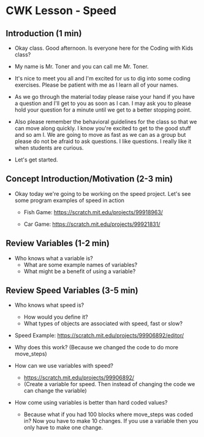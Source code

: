
# CWK Lesson - Speed

## Introduction (1 min)

- Okay class.  Good afternoon.  Is everyone here for the Coding with Kids class? 

- My name is Mr. Toner and you can call me Mr. Toner.  
- It's nice to meet you all and I'm excited for us to dig into some coding exercises.  Please be patient with me as I learn all of your names. 

- As we go through the material today please raise your hand if you have a question and I'll get to you as soon as I can. I may ask you to please hold your question for a minute until we get to a better stopping point. 

- Also please remember the behavioral guidelines for the class so that we can move along quickly.  I know you're excited to get to the good stuff and so am I.  We are going to move as fast as we can as a group but please do not be afraid to ask questions.  I like questions.  I really like it when students are curious. 

- Let's get started. 

## Concept Introduction/Motivation (2-3 min)

- Okay today we're going to be working on the speed project.  Let's see some program examples of speed in action

  - Fish Game: https://scratch.mit.edu/projects/99918963/

  - Car Game: https://scratch.mit.edu/projects/99921831/

## Review Variables (1-2 min)

- Who knows what a variable is?  
  - What are some example names of variables?
  - What might be a benefit of using a variable? 

## Review Speed Variables (3-5 min)

- Who knows what speed is?  
  - How would you define it? 
  - What types of objects are associated with speed, fast or slow? 

- Speed Example: https://scratch.mit.edu/projects/99906892/editor/

- Why does this work?  (Because we changed the code to do more move_steps)

- How can we use variables with speed? 
  - https://scratch.mit.edu/projects/99906892/
  - (Create a variable for speed.  Then instead of changing the code we can change the variable)

- How come using variables is better than hard coded values?  
  - Because what if you had 100 blocks where move_steps was coded in? Now you have to make 10 changes. If you use a variable then you only have to make one change. 
